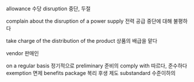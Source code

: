 allowance 수당
disruption 중단, 두절

complain about the disruption of a power supply
전력 공급 중단에 대해 불평하다

take charge of the distribution of the product
상품의 배급을 맡다

vendor 판매인

on a regular basis 정기적으로
preliminary 준비의
comply with 따르다, 준수하다
exemption 면제
benefits package 복리 후생 제도
substandard 수준이하의
